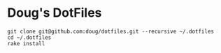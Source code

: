 Doug's DotFiles
===============

    git clone git@github.com:doug/dotfiles.git --recursive ~/.dotfiles
    cd ~/.dotfiles
    rake install

